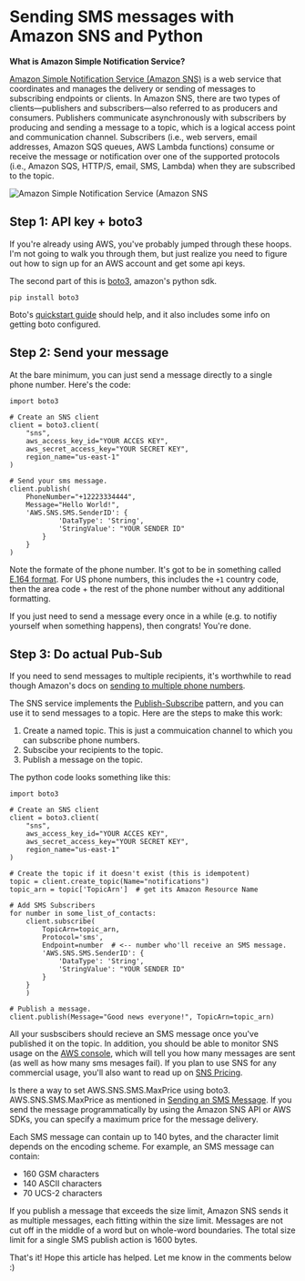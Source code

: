 # Sending SMS messages with Amazon SNS and Python
**What is Amazon Simple Notification Service?**

[Amazon Simple Notification Service (Amazon SNS)](https://aws.amazon.com/sns/) is a web service that coordinates and manages the delivery or sending of messages to subscribing endpoints or clients. In Amazon SNS, there are two types of clients—publishers and subscribers—also referred to as producers and consumers. Publishers communicate asynchronously with subscribers by producing and sending a message to a topic, which is a logical access point and communication channel. Subscribers (i.e., web servers, email addresses, Amazon SQS queues, AWS Lambda functions) consume or receive the message or notification over one of the supported protocols (i.e., Amazon SQS, HTTP/S, email, SMS, Lambda) when they are subscribed to the topic. 

![Amazon Simple Notification Service (Amazon SNS](https://docs.aws.amazon.com/sns/latest/dg/images/sns-how-works.png)

## Step 1: API key + boto3

If you're already using AWS, you've probably jumped through these hoops. I'm not going to walk you through them, but just realize you need to figure out how to sign up for an AWS account and get some api keys.

The second part of this is [boto3](https://aws.amazon.com/sdk-for-python/), amazon's python sdk.

```
pip install boto3
```

Boto's [quickstart guide](https://boto3.readthedocs.io/en/latest/guide/quickstart.html) should help, and it also includes some info on getting boto configured.

## Step 2: Send your message

At the bare minimum, you can just send a message directly to a single phone number. Here's the code:

```
import boto3

# Create an SNS client
client = boto3.client(
    "sns",
    aws_access_key_id="YOUR ACCES KEY",
    aws_secret_access_key="YOUR SECRET KEY",
    region_name="us-east-1"
)

# Send your sms message.
client.publish(
    PhoneNumber="+12223334444",
    Message="Hello World!",
    'AWS.SNS.SMS.SenderID': {
            'DataType': 'String',
            'StringValue': "YOUR SENDER ID"
        }
    }
)
```

Note the formate of the phone number. It's got to be in something called [E.164 format](https://en.wikipedia.org/wiki/E.164). For US phone numbers, this includes the ```+1``` country code, then the area code + the rest of the phone number without any additional formatting.

If you just need to send a message every once in a while (e.g. to notifiy yourself when something happens), then congrats! You're done.

## Step 3: Do actual Pub-Sub

If you need to send messages to multiple recipients, it's worthwhile to read though Amazon's docs on [sending to multiple phone numbers](http://docs.aws.amazon.com/sns/latest/dg/sms_publish-to-topic.html).

The SNS service implements the [Publish-Subscribe](https://en.wikipedia.org/wiki/Publish%E2%80%93subscribe_pattern) pattern, and you can use it to send messages to a topic. Here are the steps to make this work:

1. Create a named topic. This is just a commuication channel to which you can subscribe phone numbers.
2. Subscibe your recipients to the topic.
3. Publish a message on the topic.

The python code looks something like this:

```
import boto3

# Create an SNS client
client = boto3.client(
    "sns",
    aws_access_key_id="YOUR ACCES KEY",
    aws_secret_access_key="YOUR SECRET KEY",
    region_name="us-east-1"
)

# Create the topic if it doesn't exist (this is idempotent)
topic = client.create_topic(Name="notifications")
topic_arn = topic['TopicArn']  # get its Amazon Resource Name

# Add SMS Subscribers
for number in some_list_of_contacts:
    client.subscribe(
        TopicArn=topic_arn,
        Protocol='sms',
        Endpoint=number  # <-- number who'll receive an SMS message.
        'AWS.SNS.SMS.SenderID': {
            'DataType': 'String',
            'StringValue': "YOUR SENDER ID"
        }
    }
    )

# Publish a message.
client.publish(Message="Good news everyone!", TopicArn=topic_arn)
```

All your susbscibers should recieve an SMS message once you've published it on the topic. In addition, you should be able to monitor SNS usage on the [AWS console](https://console.aws.amazon.com/), which will tell you how many messages are sent (as well as how many sms mesages fail). If you plan to use SNS for any commercial usage, you'll also want to read up on [SNS Pricing](https://aws.amazon.com/sns/pricing/).

Is there a way to set AWS.SNS.SMS.MaxPrice using boto3. AWS.SNS.SMS.MaxPrice as mentioned in [Sending an SMS Message](https://docs.aws.amazon.com/sns/latest/dg/sms_publish-to-phone.html). If you send the message programmatically by using the Amazon SNS API or AWS SDKs, you can specify a maximum price for the message delivery. 

Each SMS message can contain up to 140 bytes, and the character limit depends on the encoding scheme. For example, an SMS message can contain:

* 160 GSM characters
* 140 ASCII characters
* 70 UCS-2 characters

If you publish a message that exceeds the size limit, Amazon SNS sends it as multiple messages, each fitting within the size limit. Messages are not cut off in the middle of a word but on whole-word boundaries. The total size limit for a single SMS publish action is 1600 bytes. 

That's it! Hope this article has helped. Let me know in the comments below :)
